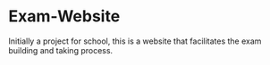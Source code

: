 # Exam-Website
Initially a project for school, this is a website that facilitates the exam building and taking process.
